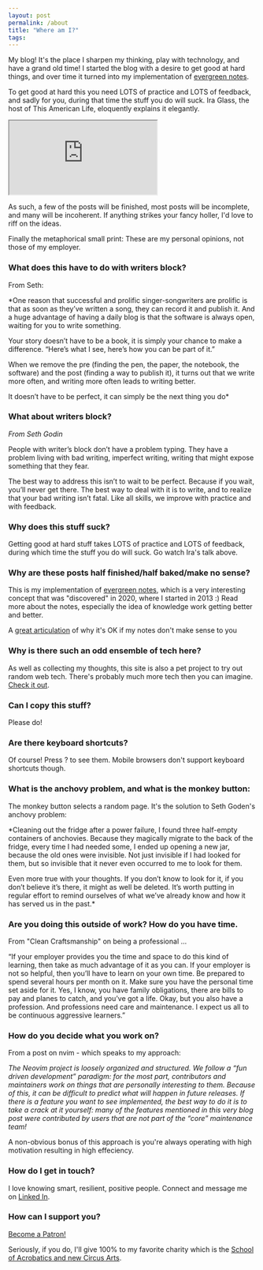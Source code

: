 ```yaml
---
layout: post
permalink: /about
title: "Where am I?"
tags:
---
```


My blog! It's the place I sharpen my thinking, play with technology, and have a grand old time! I started the blog with a desire to get good at hard things, and over time it turned into my implementation of [evergreen notes](https://notes.andymatuschak.org/z4SDCZQeRo4xFEQ8H4qrSqd68ucpgE6LU155C).

To get good at hard this you need LOTS of practice and LOTS of feedback, and sadly for you, during that time the stuff you do will suck. Ira Glass, the host of This American Life, eloquently explains it elegantly.

<div class="ratio ratio-16x9">
  <iframe
    class="embed-responsive-item"
    src="https://player.vimeo.com/video/176325518?color=1fc9a2&portrait=0"
    allowfullscreen
  ></iframe>
</div>

As such, a few of the posts will be finished, most posts will be incomplete, and many will be incoherent. If anything strikes your fancy holler, I'd love to riff on the ideas.

Finally the metaphorical small print: These are my personal opinions, not those of my employer.

### What does this have to do with writers block?

From Seth:

\*One reason that successful and prolific singer-songwriters are prolific is that as soon as they’ve written a song, they can record it and publish it. And a huge advantage of having a daily blog is that the software is always open, waiting for you to write something.

Your story doesn’t have to be a book, it is simply your chance to make a difference. “Here’s what I see, here’s how you can be part of it.”

When we remove the pre (finding the pen, the paper, the notebook, the software) and the post (finding a way to publish it), it turns out that we write more often, and writing more often leads to writing better.

It doesn’t have to be perfect, it can simply be the next thing you do\*

### What about writers block?

_From Seth Godin_

People with writer’s block don’t have a problem typing. They have a problem living with bad writing, imperfect writing, writing that might expose something that they fear.

The best way to address this isn’t to wait to be perfect. Because if you wait, you’ll never get there. The best way to deal with it is to write, and to realize that your bad writing isn’t fatal. Like all skills, we improve with practice and with feedback.

### Why does this stuff suck?

Getting good at hard stuff takes LOTS of practice and LOTS of feedback, during which time the stuff you do will suck. Go watch Ira's talk above.

### Why are these posts half finished/half baked/make no sense?

This is my implementation of [evergreen notes](https://notes.andymatuschak.org/z4SDCZQeRo4xFEQ8H4qrSqd68ucpgE6LU155C), which is a very interesting concept that was "discovered" in 2020, where I started in 2013 :) Read more about the notes, especially the idea of knowledge work getting better and better.

A [great articulation](https://www.alexmolas.com/2023/07/15/nobody-cares-about-your-blog.html) of why it's OK if my notes don't make sense to you

### Why is there such an odd ensemble of tech here?

As well as collecting my thoughts, this site is also a pet project to try out random web tech. There's probably much more tech then you can imagine. [Check it out](https://github.com/idvorkin/idvorkin.github.io).

### Can I copy this stuff?

Please do!

### Are there keyboard shortcuts?

Of course! Press ? to see them. Mobile browsers don't support keyboard shortcuts though.

### What is the anchovy problem, and what is the monkey button:

The monkey button selects a random page. It's the solution to Seth Goden's anchovy problem:

\*Cleaning out the fridge after a power failure, I found three half-empty containers of anchovies. Because they magically migrate to the back of the fridge, every time I had needed some, I ended up opening a new jar, because the old ones were invisible. Not just invisible if I had looked for them, but so invisible that it never even occurred to me to look for them.

Even more true with your thoughts. If you don’t know to look for it, if you don’t believe it’s there, it might as well be deleted. It’s worth putting in regular effort to remind ourselves of what we’ve already know and how it has served us in the past.\*

### Are you doing this outside of work? How do you have time.

From "Clean Craftsmanship" on being a professional ...

“If your employer provides you the time and space to do this kind of learning, then take as much advantage of it as you can. If your employer is not so helpful, then you’ll have to learn on your own time. Be prepared to spend several hours per month on it. Make sure you have the personal time set aside for it. Yes, I know, you have family obligations, there are bills to pay and planes to catch, and you’ve got a life. Okay, but you also have a profession. And professions need care and maintenance. I expect us all to be continuous aggressive learners.”

### How do you decide what you work on?

From a post on nvim - which speaks to my approach:

_The Neovim project is loosely organized and structured. We follow a “fun driven development” paradigm: for the most part, contributors and maintainers work on things that are personally interesting to them. Because of this, it can be difficult to predict what will happen in future releases. If there is a feature you want to see implemented, the best way to do it is to take a crack at it yourself: many of the features mentioned in this very blog post were contributed by users that are not part of the “core” maintenance team!_

A non-obvious bonus of this approach is you're always operating with high motivation resulting in high effeciency.

### How do I get in touch?

I love knowing smart, resilient, positive people. Connect and message me on [Linked In](/linkedin).

### How can I support you?

<a href="https://www.patreon.com/bePatron?u=23788263" data-patreon-widget-type="become-patron-button">Become a Patron!</a><script async src="https://c6.patreon.com/becomePatronButton.bundle.js"></script>

Seriously, if you do, I'll give 100% to my favorite charity which is the [School of Acrobatics and new Circus Arts](https://sancaseattle.org/support/give-today/).
